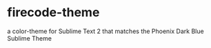 firecode-theme
==============

a color-theme for Sublime Text 2 that matches the Phoenix Dark Blue Sublime Theme
